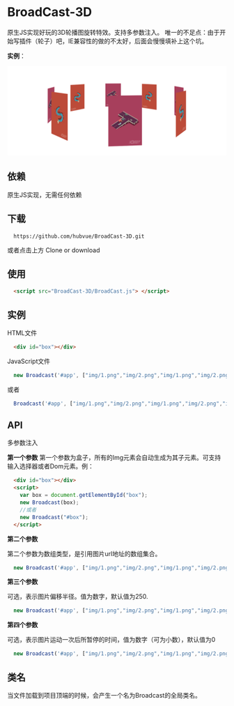 # BroadCast-3D
原生JS实现好玩的3D轮播图旋转特效。支持多参数注入。
唯一的不足点：由于开始写插件（轮子）吧，IE兼容性的做的不太好，后面会慢慢填补上这个坑。

**实例**：

![实例](./material/1.png)

## 依赖
原生JS实现，无需任何依赖
## 下载
```git
  https://github.com/hubvue/BroadCast-3D.git
```
或者点击上方 Clone or download
## 使用
```HTML
  <script src="BroadCast-3D/BroadCast.js"> </script>
```
## 实例
HTML文件
```HTML
  <div id="box"></div>
```
JavaScript文件
```javascript
  new Broadcast('#app', ["img/1.png","img/2.png","img/1.png","img/2.png","img/1.png","img/2.png","img/1.png", "img/2.png"],300,0.1);
```
或者
```javascript
  Broadcast('#app', ["img/1.png","img/2.png","img/1.png","img/2.png","img/1.png","img/2.png","img/1.png", "img/2.png"],300,0.1);
```
## API
  多参数注入
  
**第一个参数**
   第一个参数为盒子，所有的Img元素会自动生成为其子元素。可支持输入选择器或者Dom元素。例：
```HTML
  <div id="box"></div>
  <script>
    var box = document.getElementById("box");
    new Broadcast(box);
    //或者
    new Broadcast("#box");
  </script>
```

**第二个参数**

第二个参数为数组类型，是引用图片url地址的数组集合。
```javascript
  new Broadcast('#app', ["img/1.png","img/2.png","img/1.png","img/2.png","img/1.png","img/2.png","img/1.png", "img/2.png"]);
```  
**第三个参数**

可选，表示图片偏移半径。值为数字，默认值为250.
```javascript
  new Broadcast('#app', ["img/1.png","img/2.png","img/1.png","img/2.png","img/1.png","img/2.png","img/1.png", "img/2.png"],250);
```
    
**第四个参数**

可选，表示图片运动一次后所暂停的时间，值为数字（可为小数），默认值为0
```javascript
  new Broadcast('#app', ["img/1.png","img/2.png","img/1.png","img/2.png","img/1.png","img/2.png","img/1.png", "img/2.png"],300,0.1);
``` 
## 类名
  当文件加载到项目顶端的时候，会产生一个名为Broadcast的全局类名。




